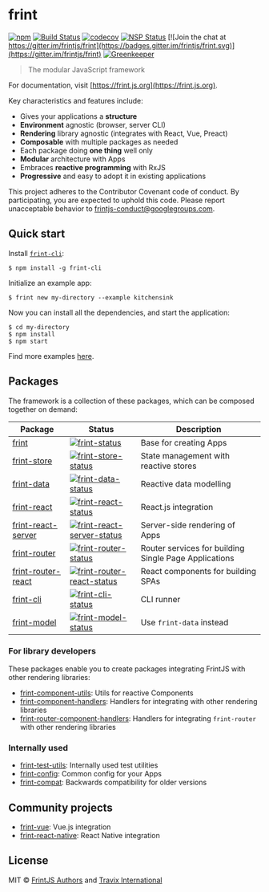# frint

[![npm](https://img.shields.io/npm/v/frint.svg)](https://www.npmjs.com/package/frint)
[![Build Status](https://img.shields.io/travis/frintjs/frint/master.svg)](http://travis-ci.org/frintjs/frint)
[![codecov](https://codecov.io/gh/frintjs/frint/branch/master/graph/badge.svg)](https://codecov.io/gh/frintjs/frint)
[![NSP Status](https://nodesecurity.io/orgs/travix-international-bv/projects/a1b03b99-d210-41f8-88c5-44313d27ab6f/badge)](https://nodesecurity.io/orgs/travix-international-bv/projects/a1b03b99-d210-41f8-88c5-44313d27ab6f)
[![Join the chat at https://gitter.im/frintjs/frint](https://badges.gitter.im/frintjs/frint.svg)](https://gitter.im/frintjs/frint)
[![Greenkeeper](https://badges.greenkeeper.io/frintjs/frint.svg)](https://greenkeeper.io/)

> The modular JavaScript framework

For documentation, visit [https://frint.js.org](https://frint.js.org).

Key characteristics and features include:

* Gives your applications a **structure**
* **Environment** agnostic (browser, server CLI)
* **Rendering** library agnostic (integrates with React, Vue, Preact)
* **Composable** with multiple packages as needed
* Each package doing **one thing** well only
* **Modular** architecture with Apps
* Embraces **reactive programming** with RxJS
* **Progressive** and easy to adopt it in existing applications

This project adheres to the Contributor Covenant code of conduct. By participating, you are expected to uphold this code.
Please report unacceptable behavior to frintjs-conduct@googlegroups.com.

## Quick start

Install [`frint-cli`](https://frint.js.org/docs/packages/frint-cli/):

```
$ npm install -g frint-cli
```

Initialize an example app:

```
$ frint new my-directory --example kitchensink
```

Now you can install all the dependencies, and start the application:

```
$ cd my-directory
$ npm install
$ npm start
```

Find more examples [here](https://github.com/frintjs/frint/tree/master/examples).

## Packages

The framework is a collection of these packages, which can be composed together on demand:

| Package                            | Status                                                                               | Description |
|------------------------------------|--------------------------------------------------------------------------------------|-------------|
| [frint]                            | [![frint-status]][frint-package]                                                     | Base for creating Apps |
| [frint-store]                      | [![frint-store-status]][frint-store-package]                                         | State management with reactive stores |
| [frint-data]                       | [![frint-data-status]][frint-data-package]                                           | Reactive data modelling |
| [frint-react]                      | [![frint-react-status]][frint-react-package]                                         | React.js integration |
| [frint-react-server]               | [![frint-react-server-status]][frint-react-server-package]                           | Server-side rendering of Apps |
| [frint-router]                     | [![frint-router-status]][frint-router-package]                                       | Router services for building Single Page Applications |
| [frint-router-react]               | [![frint-router-react-status]][frint-router-react-package]                           | React components for building SPAs |
| [frint-cli]                        | [![frint-cli-status]][frint-cli-package]                                             | CLI runner |
| [frint-model]                      | [![frint-model-status]][frint-model-package]                                         | Use `frint-data` instead |

### For library developers

These packages enable you to create packages integrating FrintJS with other rendering libraries:

* [frint-component-utils]: Utils for reactive Components
* [frint-component-handlers]: Handlers for integrating with other rendering libraries
* [frint-router-component-handlers]: Handlers for integrating `frint-router` with other rendering libraries

### Internally used

* [frint-test-utils]: Internally used test utilities
* [frint-config]: Common config for your Apps
* [frint-compat]: Backwards compatibility for older versions

[frint]: https://frint.js.org/docs/packages/frint
[frint-store]: https://frint.js.org/docs/packages/frint-store
[frint-model]: https://frint.js.org/docs/packages/frint-model
[frint-data]: https://frint.js.org/docs/packages/frint-data
[frint-react]: https://frint.js.org/docs/packages/frint-react
[frint-react-server]: https://frint.js.org/docs/packages/frint-react-server
[frint-router]: https://frint.js.org/docs/packages/frint-router
[frint-router-react]: https://frint.js.org/docs/packages/frint-router-react
[frint-cli]: https://frint.js.org/docs/packages/frint-cli
[frint-compat]: https://frint.js.org/docs/packages/frint-compat
[frint-component-utils]: https://frint.js.org/docs/packages/frint-component-utils
[frint-component-handlers]: https://frint.js.org/docs/packages/frint-component-handlers
[frint-router-component-handlers]: https://frint.js.org/docs/packages/frint-router-component-handlers
[frint-test-utils]: https://frint.js.org/docs/packages/frint-test-utils
[frint-config]: https://frint.js.org/docs/packages/frint-config

[frint-status]: https://img.shields.io/npm/v/frint.svg
[frint-store-status]: https://img.shields.io/npm/v/frint-store.svg
[frint-model-status]: https://img.shields.io/badge/status-deprecated-orange.svg
[frint-data-status]: https://img.shields.io/npm/v/frint-data.svg
[frint-react-status]: https://img.shields.io/npm/v/frint-react.svg
[frint-react-server-status]: https://img.shields.io/npm/v/frint-react-server.svg
[frint-router-status]: https://img.shields.io/npm/v/frint-router.svg
[frint-router-react-status]: https://img.shields.io/npm/v/frint-router-react.svg
[frint-cli-status]: https://img.shields.io/npm/v/frint-cli.svg
[frint-compat-status]: https://img.shields.io/npm/v/frint-compat.svg
[frint-component-utils-status]: https://img.shields.io/npm/v/frint-component-utils.svg
[frint-component-handlers-status]: https://img.shields.io/npm/v/frint-component-handlers.svg
[frint-router-component-handlers-status]: https://img.shields.io/npm/v/frint-router-component-handlers.svg
[frint-test-utils-status]: https://img.shields.io/npm/v/frint-test-utils.svg
[frint-config-status]: https://img.shields.io/npm/v/frint-config.svg

[frint-package]: https://npmjs.com/package/frint
[frint-store-package]: https://npmjs.com/package/frint-store
[frint-model-package]: https://npmjs.com/package/frint-model
[frint-data-package]: https://npmjs.com/package/frint-data
[frint-react-package]: https://npmjs.com/package/frint-react
[frint-react-server-package]: https://npmjs.com/package/frint-react-server
[frint-router-package]: https://npmjs.com/package/frint-router
[frint-router-react-package]: https://npmjs.com/package/frint-router-react
[frint-cli-package]: https://npmjs.com/package/frint-cli
[frint-compat-package]: https://npmjs.com/package/frint-compat
[frint-component-utils-package]: https://npmjs.com/package/frint-component-utils
[frint-component-handlers-package]: https://npmjs.com/package/frint-component-handlers
[frint-router-component-handlers-package]: https://npmjs.com/package/frint-router-component-handlers
[frint-test-utils-package]: https://npmjs.com/package/frint-test-utils
[frint-config-package]: https://npmjs.com/package/frint-config

## Community projects

* [frint-vue](https://github.com/frintjs/frint-vue): Vue.js integration
* [frint-react-native](https://github.com/frintjs/frint-react-native): React Native integration

## License

MIT © [FrintJS Authors](https://github.com/frintjs/frint/graphs/contributors) and [Travix International](http://travix.com)
